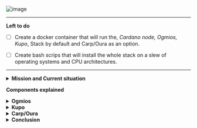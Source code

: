 ![image](https://user-images.githubusercontent.com/50184793/184235833-a1b4a0e7-c665-406e-834b-7ae530d62c8f.png)


<hr/>

**Left to do**

- [ ] Create a docker container that will run the, *Cardano node, Ogmios, Kupo*, Stack by default and Carp/Oura as an option.
 
- [ ] Create bash scrips that will install the whole stack on a slew of operating systems and CPU architectures.

<hr/>
<details>
  <summary><b>Mission and Current situation</b></summary>

Currently if you're building a dapp on cardano you have one of few choices on how to agragate the Cardano blockchain data your dapp might need to function properly.

One of the biggest solutions and easiest thus far has been dbSync, which is pretty resource intensive and even after full sync still takes up quite a bit of HD space and takes quite a while to sync on top of need the cardano node to sync as well.

There is also services like blockfrost where a user can sign up for an account receive an API key and use blockfrost REST API to access whatever data you might need but it doesn't really give you a dapp and if blockfrost services go down so does your dapp.

However through out the last few months several projects have emerged that give you the power of dbSync and are a lot less cumbersome. They are not replacements for dbSync per say and usually you have to bundle one or two of these services together to achieve what DB sync offers in one service. But in return you have only maybe 3 or 4 micro services that still take up and use a lot less resources then dbSync does.

For example DB sync system requirements currently are:
```
32 Gigabytes of RAM or more.
4 CPU cores or more.
160 Gigabytes or more of disk storage. (Note this is without full cardano node sync which adds extra 60Gb or so for about a total of 220Gb right out the door.)
```

Noderunner:
```
12 Gigabytes of RAM or more.
4 CPU cores or more
160Gb or more this is with a full cardano-node synced and Kupo with every shelley erra address and their current UTXOs and monitors for changes it has ```--prune-utxo``` flag turned on.
```

The idea for Noderunner for me is to have a reusable development stack that's easily replicatable by the end user as well or any developer. Where a dapp developer can give the end user the option to connect to their own self hosted version of Noderunner. Think of LAMP stack which you can download linux distros that are build



The three major components of Noderunner are: Cardano Node, Ogmios, Kupo. All three pieces of software are open source and are developed by Cardano developers for Cardano developers. 

With these three tools running you will be able to have access to full UTXO history of an address, when they were created and spent, you can search by address or even by datum hash. You will also have access to assets metadata as long as they were created under the Metadata label 721.

And you will have access to data like Pool information, pool delegators, stake address information on which pool it's delegating too all for a fraction of a cost in resources DB sync takes and absolutely a LOT more feasible for a user to run at home.
</details>

**Components explained**

<details>
  <summary><b>Ogmios</b></summary>

![ogmios-logo-white](https://user-images.githubusercontent.com/50184793/184235372-8b563be8-c368-43c6-a87b-fceda0710e5a.png)
https://github.com/CardanoSolutions/ogmios – by Cardano Solutions developed by KtorZ:

Ogmios is a lightweight bridge interface for cardano-node. It offers a WebSocket API that enables local clients to speak Ouroboros' mini-protocols via JSON/RPC.

Ogmios plays several key rolls in Noderunner Eco system. Number one it connects directly to Cardano Nodes IPC socket and most importantly can aggregate requested information from Cardano Node based on the JSON RPC call you specify. With Ogmios you can information like: 
```
-blockHeight: The chain’s highest block number.
-chainTip: The chain’s current tip.
-currentEpoch: The current epoch of the ledger.
-currentProtocolParameters: The current protocol parameters.
-delegationsAndRewards: Current delegation settings and rewards of given reward accounts.
-eraStart: The information regarding the beginning of the current era.
-eraSummaries: Era bounds and slotting parameters details, required for proper slot arithmetic.
-genesisConfig: Get a compact version of the era’s genesis configuration.
-ledgerTip: The most recent block tip known of the ledger.
-nonMyopicMemberRewards: Non-myopic member rewards for each pool. Used in ranking.
-poolIds: The list of all pool identifiers currently registered and active.
-poolParameters: Stake pool parameters submitted with registration certificates.
-poolsRanking: Retrieve stake pools ranking (a.k.a desirabilities).
-proposedProtocolParameters: The last update proposal w.r.t. protocol parameters, if any.
-rewardsProvenance: Get details about rewards calculation for the ongoing epoch.
-stakeDistribution: Distribution of the stake across all known stake pools.
-systemStart: The chain’s start time (UTC).
-utxo: Current UTXO, possibly filtered by output reference.
```
For more on Omgios and its API please visit: https://ogmios.dev/

**Sync Time**
There is no sync time for Ogmios.
</details>

<details>
  <summary><b>Kupo</b></summary>
  
![kupo](https://user-images.githubusercontent.com/50184793/184235554-51547d71-41e4-498c-a681-ed15f60799ca.png)
<hr/>
https://github.com/CardanoSolutions/kupo by Cardano Solutions developed by KtorZ:

Kupo is fast, lightweight and configurable chain-index for the Cardano blockchain. It synchronizes data from the blockchain according to patterns matching addresses present in transaction outputs and builds a lookup table from matches to their associated output references, values and datum hashes.

Kupo is one of my favorite tools on Cardano. With the fact that being able to query the cardano node for UTXOs by Address is being deprecated Kupo becomes almost a must have tool for any Cardano developer.

With Kupo you are able to sync a index of Addresses and their UTXO state. It’ll flag unspent UTXOs for an address and it will flag spent ones and also tell you when when they were spent and which TX.

Kupo also goes a step further for the vasil/Babbage era and it will also lets you search UTXOs by their datum hash.

Kupo can also search whch synced addresses hold a policy id and or asset you specify.

Kupo in the very near future will also have an API end point to search for Policy/Asset Metadata making it pretty much a one stop shop

**Connection and Sync time**
Kupo can connect to either your Ogmios instance or through your Cardano nodes IPC socket to sync it’s database. Kupo takes about 24 hours to sync if you start from the Shelley ERA. And takes about 45Gb of hd space on Mainnet with every single address and it’s UTXO indexed currently existing on Cardano blockchain. However if you use the flag to prune used UTXOs and only keep the active ones it only has a 5.1GB foot print!!!
</details>

<details>
  <summary><b>Carp/Oura</b></summary>
  
https://dcspark.github.io/carp by Dc Spark <br />
https://github.com/txpipe/oura/releases by TxPipe Development lead by scarmuega

So why bundle Carp and Oura under the same category even though they're developed by two different groups?

Well, main reason is cause Cardano eco system is pretty fucking bad ass and developers like to collaborate. 

But also because Carp runs Oura under the hood to aggregate the data from cardano-node, then Carp takes this information and neatly places it into postgre sql for us.

Oura is a rust-native implementation of a pipeline that connects to the tip of a Cardano node through a combination of Ouroboros mini-protocol (using either a unix socket or tcp bearer), filters the events that match a particular pattern and then submits a succint, self-contained payload to pluggable observers called "sinks".

**Connection and Sync time**
Oura in Noderunner instance connects N2C to Cardano nodes socket directly to aggregate the mainnet asset metadata and it’s final database takes up about 4.5Gb of hd space and takes about 24hours to sync.
</details>

<details>
  <summary><b> Conclusion</b></summary>

With these three services and Cardano Node we are able to aggregate and create a small Eco system for our selves where we have access to pretty much all data that should suffice for majority of dapps created or being created at a fraction of the resources cost if you were needing to spin up db sync.

Now you will still need to sync your Cardano Node which takes the longest of the three to sync up and is the most resource heavy.

We will also provide DB boot strapping services for each service mentioned if you so choose to use them.

</details>


